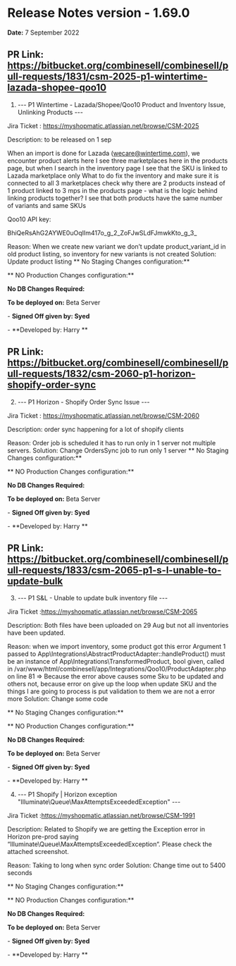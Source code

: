 # Release Notes version - 1.69.0


**Date:** 7 September 2022



## PR Link: https://bitbucket.org/combinesell/combinesell/pull-requests/1831/csm-2025-p1-wintertime-lazada-shopee-qoo10

1. --- P1 Wintertime - Lazada/Shopee/Qoo10 Product and Inventory Issue, Unlinking Products ---

Jira Ticket : https://myshopmatic.atlassian.net/browse/CSM-2025

Description: to be released on 1 sep 

When an import is done for Lazada (wecare@wintertime.com), we encounter product alerts here
I see three marketplaces here in the products page, but when I search in the inventory page I see that the SKU is linked to Lazada marketplace only
What to do
fix the inventory and make sure it is connected to all 3 marketplaces
check why there are 2 products instead of 1 product linked to 3 mps in the products page - what is the logic behind linking products together? I see that both products have the same number of variants and same SKUs

Qoo10 API key: 

BhiQeRsAhG2AYWE0uOqIIm417o_g_2_ZoFJwSLdFJmwkKto_g_3_

Reason: When we create new variant we don’t update product_variant_id in old product listing, so inventory for new variants is not created
Solution: Update product listing 
** No Staging Changes configuration:**


** NO Production Changes configuration:**


**No DB Changes Required:**


**To be deployed on:** Beta Server


\- **Signed Off given by: Syed**


\- **Developed by: Harry **

## PR Link:  https://bitbucket.org/combinesell/combinesell/pull-requests/1832/csm-2060-p1-horizon-shopify-order-sync

2. --- P1 Horizon - Shopify Order Sync Issue ---

Jira Ticket : https://myshopmatic.atlassian.net/browse/CSM-2060

Description: order sync happening for a lot of shopify clients


Reason: Order job is scheduled it has to run only in 1 server not multiple servers.
Solution: Change OrdersSync job to run only 1 server
** No Staging Changes configuration:**


** NO Production Changes configuration:**


**No DB Changes Required:**


**To be deployed on:** Beta Server


\- **Signed Off given by: Syed**


\- **Developed by: Harry **

## PR Link: https://bitbucket.org/combinesell/combinesell/pull-requests/1833/csm-2065-p1-s-l-unable-to-update-bulk

3. --- P1 S&L - Unable to update bulk inventory file ---

Jira Ticket :https://myshopmatic.atlassian.net/browse/CSM-2065

Description: Both files have been uploaded on 29 Aug but not all inventories have been updated. 

Reason: when we import inventory, some product got this error
Argument 1 passed to App\Integrations\AbstractProductAdapter::handleProduct() must be an instance of App\Integrations\TransformedProduct, bool given, called in /var/www/html/combinesell/app/Integrations/Qoo10/ProductAdapter.php on line 81
=> Because the error above causes some Sku to be updated and others not, because error on give up the loop when update SKU and the things I are going to process is put validation to them we are not a error more
Solution: Change some code

** No Staging Changes configuration:**


** NO Production Changes configuration:**


**No DB Changes Required:**


**To be deployed on:** Beta Server


\- **Signed Off given by: Syed**


\- **Developed by: Harry **

4. --- P1 Shopify | Horizon exception "Illuminate\Queue\MaxAttemptsExceededException" ---

Jira Ticket :https://myshopmatic.atlassian.net/browse/CSM-1991

Description: Related to Shopify we are getting the Exception error in Horizon pre-prod saying “Illuminate\Queue\MaxAttemptsExceededException“. Please check the attached screenshot.

Reason: Taking to long when sync order
Solution: Change time out to 5400 seconds

** No Staging Changes configuration:**


** NO Production Changes configuration:**


**No DB Changes Required:**


**To be deployed on:** Beta Server


\- **Signed Off given by: Syed**


\- **Developed by: Harry **

